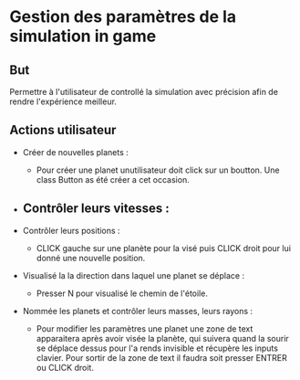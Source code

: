 # Gestion des paramètres de la simulation in game

## But 

Permettre à l'utilisateur de controllé la simulation avec précision afin de rendre l'expérience meilleur.

## Actions utilisateur

* Créer de nouvelles planets :
	- Pour créer une planet unutilisateur doit click sur un boutton. Une class Button as été créer a cet occasion.
 
* Contrôler leurs vitesses :
	-

* Contrôler leurs positions :
	- CLICK gauche sur une planète pour la visé puis CLICK droit pour lui donné une nouvelle position.

* Visualisé la la direction dans laquel une planet se déplace :
	- Presser N pour visualisé le chemin de l'étoile.

* Nommée les planets et contrôler leurs masses, leurs rayons :
	- Pour modifier les paramètres une planet une zone de text apparaitera après avoir visée la planète, qui suivera quand la sourir se déplace dessus pour l'a rends invisible et récupère les inputs clavier. Pour sortir de la zone de text il faudra soit presser ENTRER ou CLICK droit.
 





